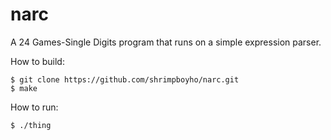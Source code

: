 narc
====

A 24 Games-Single Digits program that runs on a simple expression parser.

How to build:

```
$ git clone https://github.com/shrimpboyho/narc.git
$ make
```

How to run:

```
$ ./thing
```


